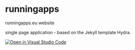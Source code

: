 # runningapps
runningapps.eu website 

single page application - based on the Jekyll template Hydra. 


[![Open in Visual Studio Code](https://img.shields.io/badge/Open%20in-Visal%20Studio%20Code-blue?style=for-the-badge&logo=visualstudiocode)](https://vscode.dev/basvandesande/runningapps)
